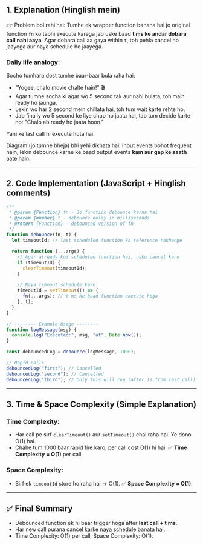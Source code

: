 ## **1. Explanation (Hinglish mein)**

👉 Problem bol rahi hai:
Tumhe ek wrapper function banana hai jo original function `fn` ko tabhi execute karega jab uske baad **t ms ke andar dobara call nahi aaya**. Agar dobara call aa gaya within `t`, toh pehla cancel ho jaayega aur naya schedule ho jaayega.

### **Daily life analogy:**

Socho tumhara dost tumhe baar-baar bula raha hai:

- "Yogee, chalo movie chalte hain!" 🎬
- Agar tumne socha ki agar wo 5 second tak aur nahi bulata, toh main ready ho jaunga.
- Lekin wo har 2 second mein chillata hai, toh tum wait karte rehte ho.
- Jab finally wo 5 second ke liye chup ho jaata hai, tab tum decide karte ho: "Chalo ab ready ho jaata hoon."

Yani ke last call hi execute hota hai.

Diagram (jo tumne bheja) bhi yehi dikhata hai: Input events bohot frequent hain, lekin debounce karne ke baad output events **kam aur gap ke saath** aate hain.

---

## **2. Code Implementation (JavaScript + Hinglish comments)**

```javascript
/**
 * @param {Function} fn - Jo function debounce karna hai
 * @param {number} t - debounce delay in milliseconds
 * @return {Function} - debounced version of fn
 */
function debounce(fn, t) {
  let timeoutId; // last scheduled function ka reference rakhenge

  return function (...args) {
    // Agar already koi scheduled function hai, usko cancel karo
    if (timeoutId) {
      clearTimeout(timeoutId);
    }

    // Naya timeout schedule karo
    timeoutId = setTimeout(() => {
      fn(...args); // t ms ke baad function execute hoga
    }, t);
  };
}

// -------- Example Usage --------
function logMessage(msg) {
  console.log("Executed:", msg, "at", Date.now());
}

const debouncedLog = debounce(logMessage, 1000);

// Rapid calls
debouncedLog("first"); // Cancelled
debouncedLog("second"); // Cancelled
debouncedLog("third"); // Only this will run (after 1s from last call)
```

---

## **3. Time & Space Complexity (Simple Explanation)**

### **Time Complexity:**

- Har call pe sirf `clearTimeout()` aur `setTimeout()` chal raha hai. Ye dono O(1) hai.
- Chahe tum 1000 baar rapid fire karo, per call cost O(1) hi hai.
  ✅ **Time Complexity = O(1)** per call.

### **Space Complexity:**

- Sirf ek `timeoutId` store ho raha hai → O(1).
  ✅ **Space Complexity = O(1)**.

---

## ✅ Final Summary

- Debounced function ek hi baar trigger hoga after **last call + t ms**.
- Har new call purana cancel karke naya schedule banata hai.
- Time Complexity: O(1) per call, Space Complexity: O(1).
